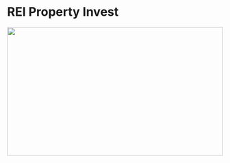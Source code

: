 # REI Property Invest
<img src="https://rei-website.netlify.app/static/media/logo.7bb75ce014993021d20b.jpg" width="100%" height="300px"/>